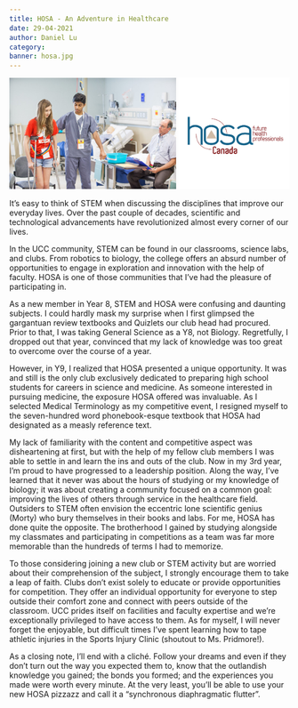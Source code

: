 ```yaml
---
title: HOSA - An Adventure in Healthcare
date: 29-04-2021
author: Daniel Lu
category:
banner: hosa.jpg
---
```

<div class='flex'>
    <img src='/assets/banners/hosa.jpg' height=200>
    <img src='/assets/banners/hosa-logo.png' width=200>
</div>

It’s easy to think of STEM when discussing the disciplines that improve our everyday lives. Over the past couple of decades, scientific and technological advancements have revolutionized almost every corner of our lives. 

In the UCC community, STEM can be found in our classrooms, science labs, and clubs. From robotics to biology, the college offers an absurd number of opportunities to engage in exploration and innovation with the help of faculty. HOSA is one of those communities that I’ve had the pleasure of participating in.

As a new member in Year 8, STEM and HOSA were confusing and daunting subjects. I could hardly mask my surprise when I first glimpsed the gargantuan review textbooks and Quizlets our club head had procured. Prior to that, I was taking General Science as a Y8, not Biology. Regretfully, I dropped out that year, convinced that my lack of knowledge was too great to overcome over the course of a year. 

However, in Y9, I realized that HOSA presented a unique opportunity. It was and still is the only club exclusively dedicated to preparing high school students for careers in science and medicine. As someone interested in pursuing medicine, the exposure HOSA offered was invaluable. As I selected Medical Terminology as my competitive event, I resigned myself to the seven-hundred word phonebook-esque textbook that HOSA had designated as a measly reference text.

My lack of familiarity with the content and competitive aspect was disheartening at first, but with the help of my fellow club members I was able to settle in and learn the ins and outs of the club. Now in my 3rd year, I’m proud to have progressed to a leadership position. Along the way, I’ve learned that it never was about the hours of studying or my knowledge of biology; it was about creating a community focused on a common goal: improving the lives of others through service in the healthcare field. Outsiders to STEM often envision the eccentric lone scientific genius (Morty) who bury themselves in their books and labs. For me, HOSA has done quite the opposite. The brotherhood I gained by studying alongside my classmates and participating in competitions as a team was far more memorable than the hundreds of terms I had to memorize. 

To those considering joining a new club or STEM activity but are worried about their comprehension of the subject, I strongly encourage them to take a leap of faith. Clubs don’t exist solely to educate or provide opportunities for competition. They offer an individual opportunity for everyone to step outside their comfort zone and connect with peers outside of the classroom. UCC prides itself on facilities and faculty expertise and we’re exceptionally privileged to have access to them. As for myself, I will never forget the enjoyable, but difficult times I’ve spent learning how to tape athletic injuries in the Sports Injury Clinic (shoutout to Ms. Pridmore!). 

As a closing note, I’ll end with a cliché. Follow your dreams and even if they don’t turn out the way you expected them to, know that the outlandish knowledge you gained; the bonds you formed; and the experiences you made were worth every minute. At the very least, you’ll be able to use your new HOSA pizzazz and call it a “synchronous diaphragmatic flutter”.
